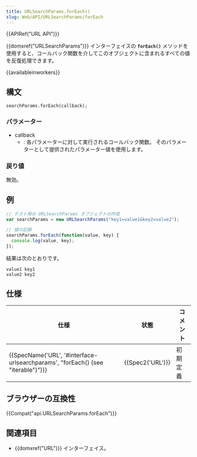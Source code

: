 ```yaml
---
title: URLSearchParams.forEach()
slug: Web/API/URLSearchParams/forEach
---
```


{{APIRef("URL API")}}

{{domxref("URLSearchParams")}} インターフェイスの **`forEach()`** メソッドを使用すると、コールバック関数を介してこのオブジェクトに含まれるすべての値を反復処理できます。

{{availableinworkers}}

## 構文

```
searchParams.forEach(callback);
```

### パラメーター

- callback
  - : 各パラメーターに対して実行されるコールバック関数。 そのパラメーターとして提供されたパラメーター値を使用します。

### 戻り値

無効。

## 例

```js
// テスト用の URLSearchParams オブジェクトの作成
var searchParams = new URLSearchParams("key1=value1&key2=value2");

// 値の記録
searchParams.forEach(function(value, key) {
  console.log(value, key);
});
```

結果は次のとおりです。

```
value1 key1
value2 key2
```

## 仕様

| 仕様                                                                                                         | 状態                 | コメント |
| ------------------------------------------------------------------------------------------------------------ | -------------------- | -------- |
| {{SpecName('URL', '#interface-urlsearchparams', "forEach() (see \"iterable\")")}} | {{Spec2('URL')}} | 初期定義 |

## ブラウザーの互換性

{{Compat("api.URLSearchParams.forEach")}}

## 関連項目

- {{domxref("URL")}} インターフェイス。
